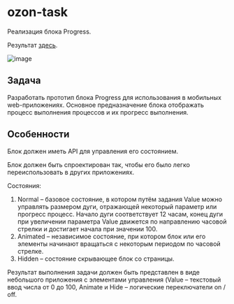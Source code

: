
# ozon-task

Реализация блока Progress.

Результат [здесь](https://darya-kovyaz.github.io/ozon-task/).

![image](https://github.com/darya-kovyaz/ozon-task/assets/73113247/41db557d-a909-4b1d-9535-2afb4344d27e)


## Задача

Разработать прототип блока Progress для использования в мобильных web-приложениях.
Основное предназначение блока отображать процесс выполнения процессов и их прогресс
выполнения. 

## Особенности

Блок должен иметь API для управления его состоянием.

Блок должен быть спроектирован так, чтобы его было легко переиспользовать в
других приложениях.

Состояния:
1. Normal – базовое состояние, в котором путём задания Value можно управлять размером дуги, отражающей некоторый параметр или прогресс процесс. Начало дуги соответствует 12 часам, конец дуги при увеличении параметра Value движется по направлению часовой стрелки и достигает начала при значении 100.
2. Animated – независимое состояние, при котором блок или его элементы
начинают вращаться с некоторым периодом по часовой стрелке.
3. Hidden – состояние скрывающее блок со страницы.

Результат выполнения задачи должен быть представлен в виде небольшого приложения с элементами управления (Value – текстовый ввод числа от 0 до 100, Animate и Hide – логические переключатели on / off.

